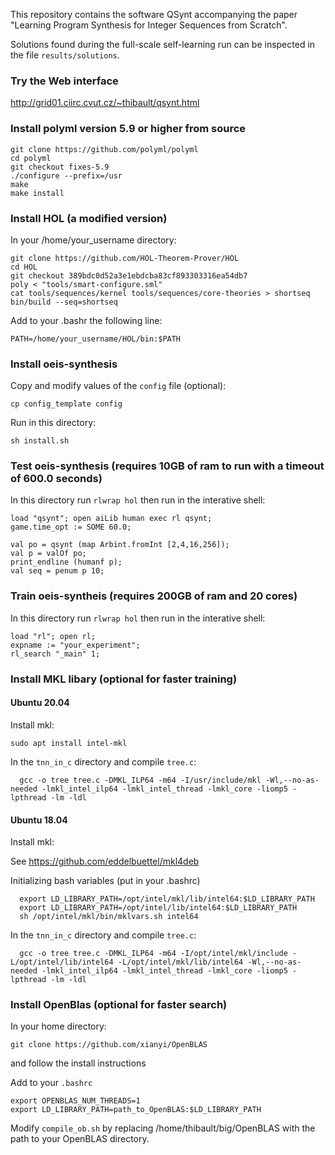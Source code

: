 This repository contains the software QSynt accompanying the paper 
"Learning Program Synthesis for Integer Sequences from Scratch". 

Solutions found during the full-scale self-learning run 
can be inspected in the file `results/solutions`.

### Try the Web interface
http://grid01.ciirc.cvut.cz/~thibault/qsynt.html

### Install polyml version 5.9 or higher from source
```
git clone https://github.com/polyml/polyml
cd polyml
git checkout fixes-5.9
./configure --prefix=/usr
make
make install
```

### Install HOL (a modified version)
In your /home/your_username directory:

```
git clone https://github.com/HOL-Theorem-Prover/HOL
cd HOL
git checkout 389bdc0d52a3e1ebdcba83cf893303316ea54db7
poly < "tools/smart-configure.sml"
cat tools/sequences/kernel tools/sequences/core-theories > shortseq
bin/build --seq=shortseq
```

Add to your .bashr the following line:

```
PATH=/home/your_username/HOL/bin:$PATH
```

### Install oeis-synthesis
Copy and modify values of the `config` file (optional):

```
cp config_template config
```

Run in this directory:

```
sh install.sh
```

### Test oeis-synthesis (requires 10GB of ram to run with a timeout of 600.0 seconds)
In this directory run `rlwrap hol` then run in the interative shell:

```
load "qsynt"; open aiLib human exec rl qsynt;
game.time_opt := SOME 60.0;

val po = qsynt (map Arbint.fromInt [2,4,16,256]);
val p = valOf po;
print_endline (humanf p);
val seq = penum p 10;
```

### Train oeis-syntheis (requires 200GB of ram and 20 cores)
In this directory run `rlwrap hol` then run in the interative shell:
```
load "rl"; open rl;
expname := "your_experiment";
rl_search "_main" 1;
```
### Install MKL libary (optional for faster training)
#### Ubuntu 20.04

Install mkl:
```
sudo apt install intel-mkl
```

In the `tnn_in_c` directory and compile `tree.c`: 
```
  gcc -o tree tree.c -DMKL_ILP64 -m64 -I/usr/include/mkl -Wl,--no-as-needed -lmkl_intel_ilp64 -lmkl_intel_thread -lmkl_core -liomp5 -lpthread -lm -ldl
```

#### Ubuntu 18.04
Install mkl:

See https://github.com/eddelbuettel/mkl4deb 

Initializing bash variables (put in your .bashrc)
```
  export LD_LIBRARY_PATH=/opt/intel/mkl/lib/intel64:$LD_LIBRARY_PATH
  export LD_LIBRARY_PATH=/opt/intel/lib/intel64:$LD_LIBRARY_PATH
  sh /opt/intel/mkl/bin/mklvars.sh intel64
```

In the `tnn_in_c` directory and compile `tree.c`: 
```
  gcc -o tree tree.c -DMKL_ILP64 -m64 -I/opt/intel/mkl/include -L/opt/intel/lib/intel64 -L/opt/intel/mkl/lib/intel64 -Wl,--no-as-needed -lmkl_intel_ilp64 -lmkl_intel_thread -lmkl_core -liomp5 -lpthread -lm -ldl
```

### Install OpenBlas (optional for faster search)
In your home directory:

```
git clone https://github.com/xianyi/OpenBLAS
```

and follow the install instructions

Add to your `.bashrc`
```
export OPENBLAS_NUM_THREADS=1
export LD_LIBRARY_PATH=path_to_OpenBLAS:$LD_LIBRARY_PATH
```

Modify `compile_ob.sh` by replacing /home/thibault/big/OpenBLAS with
the path to your OpenBLAS directory.





